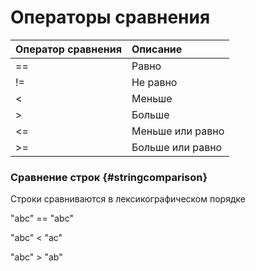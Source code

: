 # Операторы сравнения

| Оператор сравнения | Описание |
| :--- | :--- |
| == | Равно |
| != | Не равно |
| &lt; | Меньше |
| &gt; | Больше |
| &lt;= | Меньше или равно |
| &gt;= | Больше или равно |

### Сравнение строк {#stringcomparison}

Строки сравниваются в лексикографическом порядке

"abc" == "abc"

"abc" &lt; "ac"

"abc" &gt; "ab"

